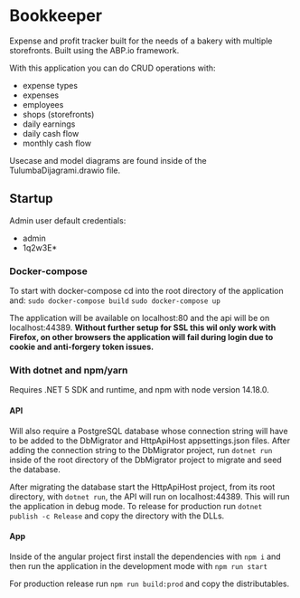# Bookkeeper
Expense and profit tracker built for the needs of a bakery with multiple storefronts.  Built using the ABP.io framework.

With this application you can do CRUD operations with:
- expense types
- expenses
- employees
- shops (storefronts)
- daily earnings
- daily cash flow
- monthly cash flow

Usecase and model diagrams are found inside of the TulumbaDijagrami.drawio file.

## Startup
Admin user default credentials:
- admin
- 1q2w3E*
### Docker-compose
To start with docker-compose cd into the root directory of the application and:
`sudo docker-compose build`
`sudo docker-compose up`

The application will be available on localhost:80 and the api will be on localhost:44389. 
**Without further setup for SSL this wil only work with Firefox, on other browsers the application will fail during login due to cookie and anti-forgery token issues.**

### With dotnet and npm/yarn
Requires .NET 5 SDK and runtime, and npm with node version 14.18.0.
#### API
Will also require a PostgreSQL database whose connection string will have to be added to the DbMigrator and HttpApiHost appsettings.json files.
After adding the connection string to the DbMigrator project, run `dotnet run` inside of the root directory of the DbMigrator project to migrate and seed the database.

After migrating the database start the HttpApiHost project, from its root directory, with `dotnet run`, the API will run on localhost:44389. This will run the application in debug mode.
To release for production run `dotnet publish -c Release` and copy the directory with the DLLs.
#### App
Inside of the angular project first install the dependencies with `npm i` and then run the application in the development mode with `npm run start`

For production release run `npm run build:prod` and copy the distributables.

